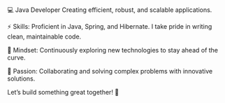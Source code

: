 💻 Java Developer
Creating efficient, robust, and scalable applications.

⚡ Skills: Proficient in Java, Spring, and Hibernate. I take pride in writing clean, maintainable code.

🎯 Mindset: Continuously exploring new technologies to stay ahead of the curve.

🚀 Passion: Collaborating and solving complex problems with innovative solutions.

Let’s build something great together! 🚀
